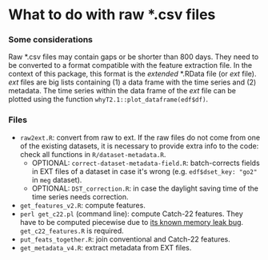 # What to do with raw *.csv files

### Some considerations

Raw *.csv files may contain gaps or be shorter than 800 days. They need to be converted to a format compatible with the feature extraction file. In the context of this package, this format is the _extended_ *.RData file (or _ext_ file). _ext_ files are big lists containing (1) a data frame with the time series and (2) metadata. The time series within the data frame of the _ext_ file can be plotted using the function ``whyT2.1::plot_dataframe(edf$df)``.

### Files
* ``raw2ext.R``: convert from raw to ext. If the raw files do not come from one of the existing datasets, it is necessary to provide extra info to the code: check all functions in ``R/dataset-metadata.R``.
	* OPTIONAL: ``correct-dataset-metadata-field.R``: batch-corrects fields in EXT files of a dataset in case it's wrong (e.g. ``edf$dset_key: "go2"`` in ``meg`` dataset).
	* OPTIONAL: ``DST_correction.R``: in case the daylight saving time of the time series needs correction.
* ``get_features_v2.R``: compute features.
* ``perl get_c22.pl`` (command line): compute Catch-22 features. They have to be computed piecewise due to [its known memory leak bug](https://github.com/chlubba/catch22/issues/4). ``get_c22_features.R`` is required.
* ``put_feats_together.R``: join conventional and Catch-22 features.
* ``get_metadata_v4.R``: extract metadata from EXT files.